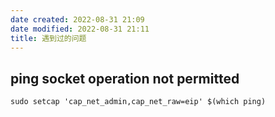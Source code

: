 ```yaml
---
date created: 2022-08-31 21:09
date modified: 2022-08-31 21:11
title: 遇到过的问题
---
```

## ping socket operation not permitted

```shell
sudo setcap 'cap_net_admin,cap_net_raw=eip' $(which ping)
```